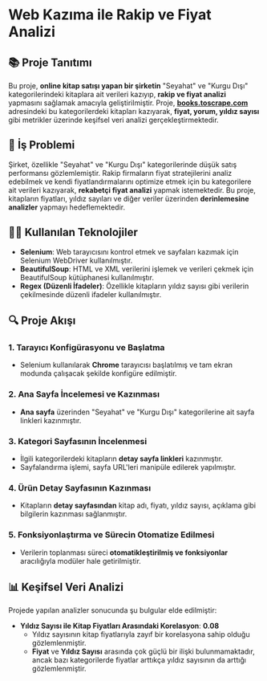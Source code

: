 # Web Kazıma ile Rakip ve Fiyat Analizi

## 📚 Proje Tanıtımı

Bu proje, **online kitap satışı yapan bir şirketin** "Seyahat" ve "Kurgu Dışı" kategorilerindeki kitaplara ait verileri kazıyıp, **rakip ve fiyat analizi** yapmasını sağlamak amacıyla geliştirilmiştir. Proje, **[books.toscrape.com](https://books.toscrape.com/)** adresindeki bu kategorilerdeki kitapları kazıyarak, **fiyat, yorum, yıldız sayısı** gibi metrikler üzerinde keşifsel veri analizi gerçekleştirmektedir.

## 🎯 İş Problemi

Şirket, özellikle "Seyahat" ve "Kurgu Dışı" kategorilerinde düşük satış performansı gözlemlemiştir. Rakip firmaların fiyat stratejilerini analiz edebilmek ve kendi fiyatlandırmalarını optimize etmek için bu kategorilere ait verileri kazıyarak, **rekabetçi fiyat analizi** yapmak istemektedir. Bu proje, kitapların fiyatları, yıldız sayıları ve diğer veriler üzerinden **derinlemesine analizler** yapmayı hedeflemektedir.

## 🧑‍💻 Kullanılan Teknolojiler


- **Selenium**: Web tarayıcısını kontrol etmek ve sayfaları kazımak için Selenium WebDriver kullanılmıştır.
- **BeautifulSoup**: HTML ve XML verilerini işlemek ve verileri çekmek için BeautifulSoup kütüphanesi kullanılmıştır.
- **Regex (Düzenli İfadeler)**: Özellikle kitapların yıldız sayısı gibi verilerin çekilmesinde düzenli ifadeler kullanılmıştır.

## 🔍 Proje Akışı

### 1. **Tarayıcı Konfigürasyonu ve Başlatma**
- Selenium kullanılarak **Chrome** tarayıcısı başlatılmış ve tam ekran modunda çalışacak şekilde konfigüre edilmiştir.

### 2. **Ana Sayfa İncelemesi ve Kazınması**
- **Ana sayfa** üzerinden "Seyahat" ve "Kurgu Dışı" kategorilerine ait sayfa linkleri kazınmıştır.

### 3. **Kategori Sayfasının İncelenmesi**
- İlgili kategorilerdeki kitapların **detay sayfa linkleri** kazınmıştır. 
- Sayfalandırma işlemi, sayfa URL'leri manipüle edilerek yapılmıştır.

### 4. **Ürün Detay Sayfasının Kazınması**
- Kitapların **detay sayfasından** kitap adı, fiyatı, yıldız sayısı, açıklama gibi bilgilerin kazınması sağlanmıştır.

### 5. **Fonksiyonlaştırma ve Sürecin Otomatize Edilmesi**
- Verilerin toplanması süreci **otomatikleştirilmiş ve fonksiyonlar** aracılığıyla modüler hale getirilmiştir.

## 📊 Keşifsel Veri Analizi

Projede yapılan analizler sonucunda şu bulgular elde edilmiştir:

- **Yıldız Sayısı ile Kitap Fiyatları Arasındaki Korelasyon**: **0.08**
  - Yıldız sayısının kitap fiyatlarıyla zayıf bir korelasyona sahip olduğu gözlemlenmiştir.
  - **Fiyat** ve **Yıldız Sayısı** arasında çok güçlü bir ilişki bulunmamaktadır, ancak bazı kategorilerde fiyatlar arttıkça yıldız sayısının da arttığı gözlemlenmiştir.


